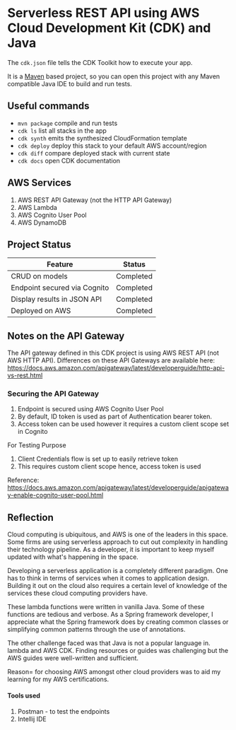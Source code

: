 # Serverless REST API using AWS Cloud Development Kit (CDK) and Java


The `cdk.json` file tells the CDK Toolkit how to execute your app.

It is a [Maven](https://maven.apache.org/) based project, so you can open this project with any Maven compatible Java IDE to build and run tests.

## Useful commands

 * `mvn package`     compile and run tests
 * `cdk ls`          list all stacks in the app
 * `cdk synth`       emits the synthesized CloudFormation template
 * `cdk deploy`      deploy this stack to your default AWS account/region
 * `cdk diff`        compare deployed stack with current state
 * `cdk docs`        open CDK documentation

## AWS Services 
1. AWS REST API Gateway (not the HTTP API Gateway)
2. AWS Lambda 
3. AWS Cognito User Pool
4. AWS DynamoDB

## Project Status

|Feature|Status  |
|--|--|
|CRUD on models|Completed  |
|Endpoint secured via Cognito|Completed  |
|Display results in JSON API| Completed
| Deployed on AWS| Completed

## Notes on the API Gateway
The API gateway defined in this CDK project is using AWS REST API (not AWS HTTP API). 
Differences on these API Gateways are available here:
https://docs.aws.amazon.com/apigateway/latest/developerguide/http-api-vs-rest.html

### Securing the API Gateway

1. Endpoint is secured using AWS Cognito User Pool
2. By default, ID token is used as part of Authentication bearer token. 
3. Access token can be used however it requires a custom client scope set in Cognito

For Testing Purpose
1. Client Credentials flow is set up to easily retrieve token
2. This requires custom client scope hence, access token is used

Reference: https://docs.aws.amazon.com/apigateway/latest/developerguide/apigateway-enable-cognito-user-pool.html

## Reflection
Cloud computing is ubiquitous, and AWS is one of the leaders in this space. Some firms are using serverless approach to cut out complexity in handling their technology pipeline. As a developer, it is important to keep myself updated with what's happening in the space. 

Developing a serverless application is a completely different paradigm. One has to think in terms of services when it comes to application design. Building it out on the cloud also requires a certain level of knowledge of the services these cloud computing providers have.

These lambda functions were written in vanilla Java. Some of these functions are tedious and verbose. As a Spring framework developer, I appreciate what the Spring framework does by creating common classes or simplifying common patterns through the use of annotations.

The other challenge faced was that Java is not a popular language in. lambda and AWS CDK. Finding resources or guides was challenging but the AWS guides were well-written and sufficient. 

Reason= for choosing AWS amongst other cloud providers was to aid my learning for my AWS certifications. 

#### Tools used 
1. Postman  - to test the endpoints
2. Intellij IDE
